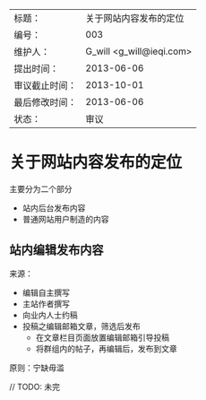 <table>
    <tr>
        <td>标题：</td>
        <td>关于网站内容发布的定位</td>
    </tr>
    <tr>
        <td>编号：</td>
        <td>003</td>
    </tr>
    <tr>
        <td>维护人：</td>
        <td>G_will &lt;g_will@ieqi.com&gt;</td>
    </tr>
    <tr>
        <td>提出时间：</td>
        <td> 2013-06-06 </td>
    </tr>
    <tr>
        <td>审议截止时间：</td>
        <td> 2013-10-01 </td>
    </tr>
    <tr>
        <td>最后修改时间：</td>
        <td> 2013-06-06 </td>
    </tr>
    <tr>
        <td>状态：</td>
        <td>审议</td>
    </tr> 
</table>

# 关于网站内容发布的定位

主要分为二个部分

- 站内后台发布内容
- 普通网站用户制造的内容


## 站内编辑发布内容


来源：

- 编辑自主撰写
- 主站作者撰写
- 向业内人士约稿
- 投稿之编辑邮箱文章，筛选后发布
    - 在文章栏目页面放置编辑邮箱引导投稿
    - 将群组内的帖子，再编辑后，发布到文章
    
原则：宁缺毋滥

    
// TODO: 未完

